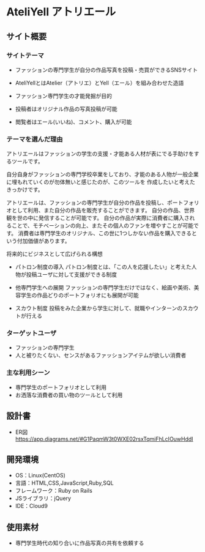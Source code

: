 # AteliYell  アトリエール

## サイト概要


### サイトテーマ
- ファッションの専門学生が自分の作品写真を投稿・売買ができるSNSサイト
- AteliYellとはAtelier（アトリエ）とYell（エール）を組み合わせた造語

- ファッション専門学生の才能発掘が目的
- 投稿者はオリジナル作品の写真投稿が可能
- 閲覧者はエール(いいね)、コメント、購入が可能

### テーマを選んだ理由
アトリエールはファッションの学生の支援・才能ある人材が表にでる手助けをするツールです。

自分自身がファッションの専門学校卒業をしており、才能のある人物が一般企業に埋もれていくのが勿体無いと感じたのが、このツールを
作成したいと考えたきっかけです。

アトリエールは、ファッションの専門学生が自分の作品を投稿し、ポートフォリオとして利用、また自分の作品を販売することができます。
自分の作品、世界観を世の中に発信することが可能です。
自分の作品が実際に消費者に購入されることで、モチベーションの向上、またその個人のファンを増やすことが可能です。
消費者は専門学生のオリジナル、この世に1つしかない作品を購入できるという付加価値があります。

将来的にビジネスとして広げられる構想
- パトロン制度の導入
  パトロン制度とは、「この人を応援したい」と考えた人物が投稿ユーザに対して支援ができる制度

- 他専門学生への展開
  ファッションの専門学生だけではなく、絵画や美術、美容学生の作品どりのポートフォリオにも展開が可能

- スカウト制度
  投稿をみた企業から学生に対して、就職やインターンのスカウトが行える


### ターゲットユーザ
- ファッションの専門学生
- 人と被りたくない、センスがあるファッションアイテムが欲しい消費者

### 主な利用シーン
- 専門学生のポートフォリオとして利用
- お洒落な消費者の買い物のツールとして利用

## 設計書
- ER図　https://app.diagrams.net/#G1PaqmW3t0WXE02rsxTqmiFhLcIOuwHddI

## 開発環境
- OS：Linux(CentOS)
- 言語：HTML,CSS,JavaScript,Ruby,SQL
- フレームワーク：Ruby on Rails
- JSライブラリ：jQuery
- IDE：Cloud9

## 使用素材
- 専門学生時代の知り合いに作品写真の共有を依頼する

